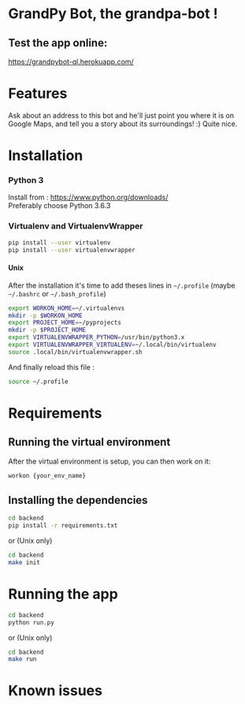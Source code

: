 # GrandPy Bot, the grandpa-bot !
## Test the app online:
https://grandpybot-ql.herokuapp.com/

# Features
Ask about an address to this bot and he'll just point you where it is on Google Maps, and tell you a story about its surroundings! :)
Quite nice.

# Installation

### Python 3

Install from : https://www.python.org/downloads/  
Preferably choose Python 3.6.3

### Virtualenv and VirtualenvWrapper

```sh
pip install --user virtualenv
pip install --user virtualenvwrapper
```

#### Unix
After the installation it's time to add theses lines in ```~/.profile``` (maybe ```~/.bashrc``` or ```~/.bash_profile```)

```sh
export WORKON_HOME=~/.virtualenvs
mkdir -p $WORKON_HOME
export PROJECT_HOME=~/pyprojects
mkdir -p $PROJECT_HOME
export VIRTUALENVWRAPPER_PYTHON=/usr/bin/python3.x
export VIRTUALENVWRAPPER_VIRTUALENV=~/.local/bin/virtualenv
source .local/bin/virtualenvwrapper.sh
```

And finally reload this file :

```sh 
source ~/.profile
```

# Requirements
## Running the virtual environment
After the virtual environment is setup, you can then work on it:
```sh
workon {your_env_name}
```

## Installing the dependencies
```sh
cd backend
pip install -r requirements.txt
```
or (Unix only)
```sh
cd backend
make init
```

# Running the app
```sh
cd backend
python run.py
```
or (Unix only)
```sh
cd backend
make run
```

# Known issues
